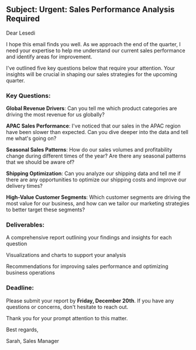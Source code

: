 ## Subject: Urgent: Sales Performance Analysis Required

Dear Lesedi

I hope this email finds you well. As we approach the end of the quarter, I need your expertise to help me understand our current sales performance and identify areas for improvement.

I've outlined five key questions below that require your attention. Your insights will be crucial in shaping our sales strategies for the upcoming quarter.

### Key Questions:

**Global Revenue Drivers**: Can you tell me which product categories are driving the most revenue for us globally?

**APAC Sales Performance**: I've noticed that our sales in the APAC region have been slower than expected. Can you dive deeper into the data and tell me what's going on?

**Seasonal Sales Patterns**: How do our sales volumes and profitability change during different times of the year? Are there any seasonal patterns that we should be aware of?

**Shipping Optimization**: Can you analyze our shipping data and tell me if there are any opportunities to optimize our shipping costs and improve our delivery times?

**High-Value Customer Segments**: Which customer segments are driving the most value for our business, and how can we tailor our marketing strategies to better target these segments?

### Deliverables:

A comprehensive report outlining your findings and insights for each question

Visualizations and charts to support your analysis

Recommendations for improving sales performance and optimizing business operations

### Deadline:

Please submit your report by **Friday, December 20th**. If you have any questions or concerns, don't hesitate to reach out.

Thank you for your prompt attention to this matter.

Best regards,

Sarah,
Sales Manager
